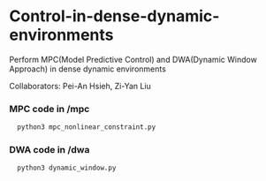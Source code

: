 # Control-in-dense-dynamic-environments
Perform MPC(Model Predictive Control) and DWA(Dynamic Window Approach) in dense dynamic environments

Collaborators: Pei-An Hsieh, Zi-Yan Liu

### MPC code in /mpc
```python
  python3 mpc_nonlinear_constraint.py
```

### DWA code in /dwa
```python
  python3 dynamic_window.py
```
